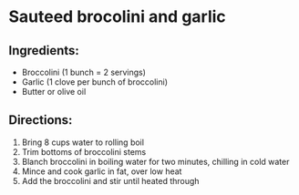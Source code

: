 # Sauteed brocolini and garlic

## Ingredients:

   * Broccolini (1 bunch = 2 servings)
   * Garlic (1 clove per bunch of broccolini)
   * Butter or olive oil

## Directions:

   1. Bring 8 cups water to rolling boil
   1. Trim bottoms of broccolini stems
   1. Blanch broccolini in boiling water for two minutes, chilling in cold water
   1. Mince and cook garlic in fat, over low heat
   1. Add the broccolini and stir until heated through
